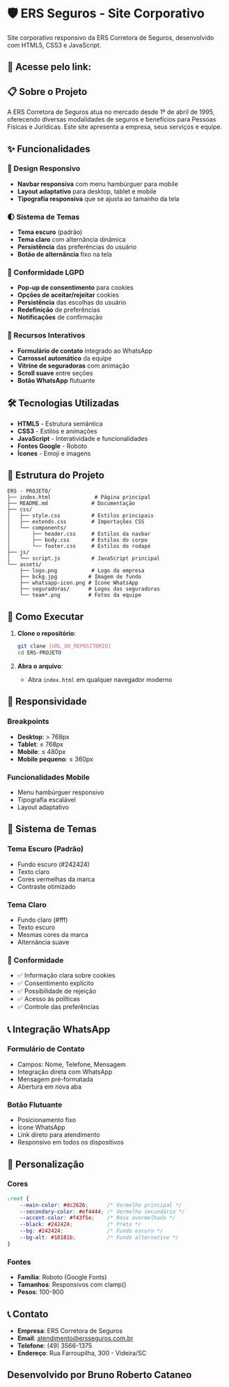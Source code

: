 # 🛡️ ERS Seguros - Site Corporativo

Site corporativo responsivo da ERS Corretora de Seguros, desenvolvido com HTML5, CSS3 e JavaScript.

## 📱 Acesse pelo link: 

## 📋 Sobre o Projeto

A ERS Corretora de Seguros atua no mercado desde 1º de abril de 1995, oferecendo diversas modalidades de seguros e benefícios para Pessoas Físicas e Jurídicas. Este site apresenta a empresa, seus serviços e equipe.

## ✨ Funcionalidades

### 🎨 Design Responsivo
- **Navbar responsiva** com menu hambúrguer para mobile
- **Layout adaptativo** para desktop, tablet e mobile
- **Tipografia responsiva** que se ajusta ao tamanho da tela

### 🌓 Sistema de Temas
- **Tema escuro** (padrão)
- **Tema claro** com alternância dinâmica
- **Persistência** das preferências do usuário
- **Botão de alternância** fixo na tela

### 🍪 Conformidade LGPD
- **Pop-up de consentimento** para cookies
- **Opções de aceitar/rejeitar** cookies
- **Persistência** das escolhas do usuário
- **Redefinição** de preferências
- **Notificações** de confirmação

### 📱 Recursos Interativos
- **Formulário de contato** integrado ao WhatsApp
- **Carrossel automático** da equipe
- **Vitrine de seguradoras** com animação
- **Scroll suave** entre seções
- **Botão WhatsApp** flutuante

## 🛠️ Tecnologias Utilizadas

- **HTML5** - Estrutura semântica
- **CSS3** - Estilos e animações
- **JavaScript** - Interatividade e funcionalidades
- **Fontes Google** - Roboto
- **Ícones** - Emoji e imagens

## 📁 Estrutura do Projeto

```
ERS - PROJETO/
├── index.html              # Página principal
├── README.md              # Documentação
├── css/
│   ├── style.css          # Estilos principais
│   ├── extends.css        # Importações CSS
│   └── components/
│       ├── header.css     # Estilos da navbar
│       ├── body.css       # Estilos do corpo
│       └── footer.css     # Estilos do rodapé
├── js/
│   └── script.js          # JavaScript principal
└── assets/
    ├── logo.png           # Logo da empresa
    ├── bckg.jpg          # Imagem de fundo
    ├── whatsapp-icon.png # Ícone WhatsApp
    ├── seguradoras/      # Logos das seguradoras
    └── team*.png         # Fotos da equipe
```

## 🚀 Como Executar

1. **Clone o repositório**:
   ```bash
   git clone [URL_DO_REPOSITORIO]
   cd ERS-PROJETO
   ```

2. **Abra o arquivo**:
   - Abra `index.html` em qualquer navegador moderno

## 📱 Responsividade

### Breakpoints
- **Desktop**: > 768px
- **Tablet**: ≤ 768px
- **Mobile**: ≤ 480px
- **Mobile pequeno**: ≤ 360px

### Funcionalidades Mobile
- Menu hambúrguer responsivo
- Tipografia escalável
- Layout adaptativo

## 🎨 Sistema de Temas

### Tema Escuro (Padrão)
- Fundo escuro (#242424)
- Texto claro
- Cores vermelhas da marca
- Contraste otimizado

### Tema Claro
- Fundo claro (#fff)
- Texto escuro
- Mesmas cores da marca
- Alternância suave

### 🍪 Conformidade
- ✅ Informação clara sobre cookies
- ✅ Consentimento explícito
- ✅ Possibilidade de rejeição
- ✅ Acesso às políticas
- ✅ Controle das preferências

## 📞 Integração WhatsApp

### Formulário de Contato
- Campos: Nome, Telefone, Mensagem
- Integração direta com WhatsApp
- Mensagem pré-formatada
- Abertura em nova aba

### Botão Flutuante
- Posicionamento fixo
- Ícone WhatsApp
- Link direto para atendimento
- Responsivo em todos os dispositivos

## 🔧 Personalização

### Cores
```css
:root {
    --main-color: #dc2626;      /* Vermelho principal */
    --secondary-color: #ef4444; /* Vermelho secundário */
    --accent-color: #f43f5e;    /* Rosa avermelhado */
    --black: #242424;           /* Preto */
    --bg: #242424;              /* Fundo escuro */
    --bg-alt: #18181b;          /* Fundo alternativo */
}
```

### Fontes
- **Família**: Roboto (Google Fonts)
- **Tamanhos**: Responsivos com clamp()
- **Pesos**: 100-900

## 📞 Contato

- **Empresa**: ERS Corretora de Seguros
- **Email**: atendimento@ersseguros.com.br
- **Telefone**: (49) 3566-1375
- **Endereço**: Rua Farroupilha, 300 - Videira/SC

## Desenvolvido por Bruno Roberto Cataneo
